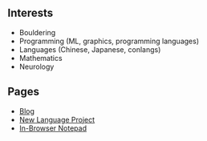 ## Interests

* Bouldering
* Programming (ML, graphics, programming languages)
* Languages (Chinese, Japanese, conlangs)
* Mathematics
* Neurology

## Pages

* [Blog](https://garbaz.github.io/Blog/)
* [New Language Project](https://garbaz.github.io/NewLanguageProject/)
* [In-Browser Notepad](https://garbaz.github.io/inbrowser_notepad/)
